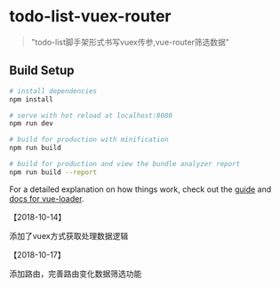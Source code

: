 # todo-list-vuex-router

> \"todo-list脚手架形式书写vuex传参,vue-router筛选数据\"

## Build Setup

``` bash
# install dependencies
npm install

# serve with hot reload at localhost:8080
npm run dev

# build for production with minification
npm run build

# build for production and view the bundle analyzer report
npm run build --report
```

For a detailed explanation on how things work, check out the [guide](http://vuejs-templates.github.io/webpack/) and [docs for vue-loader](http://vuejs.github.io/vue-loader).

【2018-10-14】

添加了vuex方式获取处理数据逻辑

【2018-10-17】

添加路由，完善路由变化数据筛选功能
